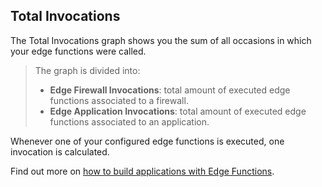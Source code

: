 ## Total Invocations

The Total Invocations graph shows you the sum of all occasions in which your edge functions were called.

> The graph is divided into:
>
> - **Edge Firewall Invocations**: total amount of executed edge functions associated to a firewall.
> - **Edge Application Invocations**: total amount of executed edge functions associated to an application.

Whenever one of your configured edge functions is executed, one invocation is calculated.

Find out more on [how to build applications with Edge Functions](https://www.azion.com/en/documentation/products/edge-application/edge-functions/).